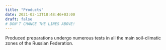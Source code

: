 ```yaml
---
title: "Products"
date: 2021-02-13T18:48:46+03:00
draft: false 
# DON'T CHANGE THE LINES ABOVE!
---
```

Produced preparations undergo numerous 
tests in all the main soil-climatic 
zones of the Russian Federation.

